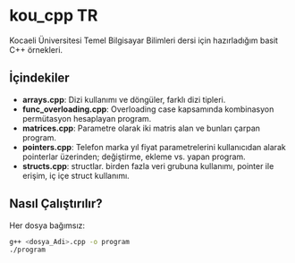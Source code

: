 # kou\_cpp                                                                                 TR
Kocaeli Üniversitesi Temel Bilgisayar Bilimleri dersi için hazırladığım basit C++ örnekleri.

## İçindekiler

* **arrays.cpp**: Dizi kullanımı ve döngüler, farklı dizi tipleri.
* **func\_overloading.cpp**: Overloading case kapsamında kombinasyon permütasyon hesaplayan program.
* **matrices.cpp**: Parametre olarak iki matris alan ve bunları çarpan program.
* **pointers.cpp**: Telefon marka yıl fiyat parametrelerini kullanıcıdan alarak pointerlar üzerinden; değiştirme, ekleme vs. yapan program.
* **structs.cpp**: structlar. birden fazla veri grubuna kullanımı, pointer ile erişim, iç içe struct kullanımı. 

## Nasıl Çalıştırılır?

Her dosya bağımsız:

```bash
g++ <dosya_Adi>.cpp -o program
./program
```
